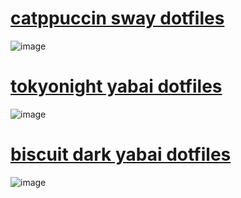 # [catppuccin sway dotfiles](https://github.com/T7a9/dotfiles/tree/catppuccin)
![image](https://github.com/T7a9/dotfiles/assets/91150477/459b6b19-2620-48b5-8958-544b1fe28ac5)
# [tokyonight yabai dotfiles](https://github.com/T7a9/dotfiles/tree/tokyonight)
![image](https://github.com/T7a9/dotfiles/assets/91150477/0628d42c-ac3e-4f7a-a04b-949084414f4b)
# [biscuit dark yabai dotfiles](https://github.com/T7a9/dotfiles/tree/biscuitdark)
![image](https://github.com/T7a9/dotfiles/assets/91150477/8c808b59-5090-4429-931b-fbc1064be9bf)

